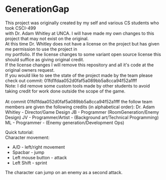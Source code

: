 # GenerationGap
This project was originally created by my self and various CS students who took CSCI-499</br>
with Dr. Adam Whitley at UNCA. I will have made my own changes to this project that may not exist on the original. </br>
At this time Dr. Whitley does not have a license on the project but has given me permission to use the project in </br>
my portfolio. If the license changes to some variant open source license this should suffice as giving original credit.</br>
If the license changes I will remove this repository and all it's code at the original owners request.</br>
If you would like to see the state of the project made by the team please check out commit: 01fd1fdaa052d0faf5a089bb5a8cca94f52a1fff </br>
Note: I did remove some custom tools made by other students to avoid taking credit for work done outside the scope of the game. </br></br>
At commit 01fd1fdaa052d0faf5a089bb5a8cca94f52a1fff the follow team members are given the following credits (in alphabetical order):
Dr. Adam Whitley - Director/Game Design
JB - Programmer (RoomGeneration/Enemy Design)
JV - Programmer/Artist - (Background art/Technical Programming)
ML - Programmer - (Enemy generation/Development Ops)

Quick tutorial:</br>
Character movement:</br>
- A/D - left/right movement</br>
- Spacbar - jump</br>
- Left mouse button - attack</br>
- Left Shift - sprint</br>
  
The character can jump on an enemy as a second attack.
